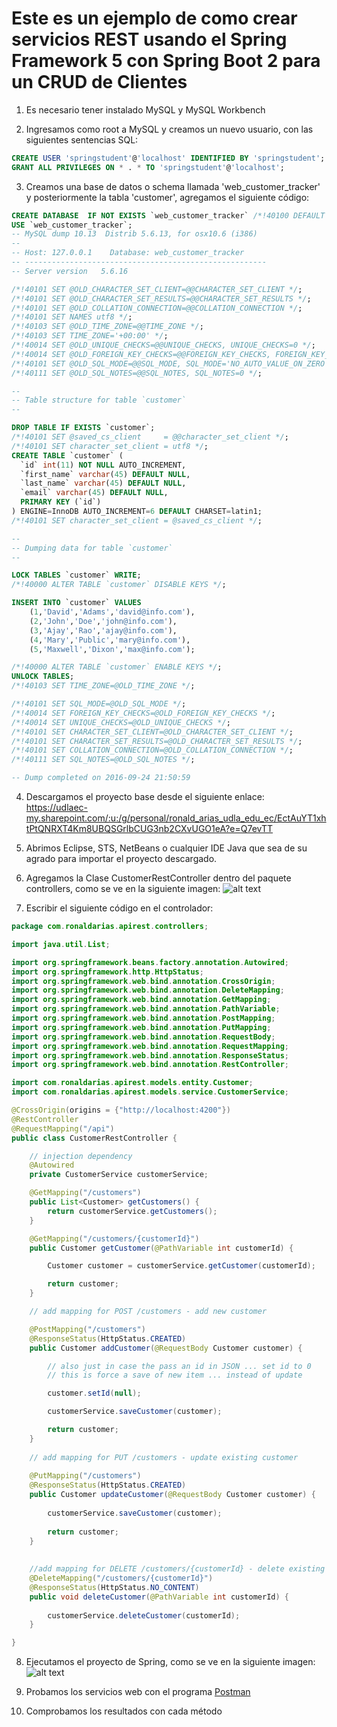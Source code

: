 # Este es un ejemplo de como crear servicios REST usando el Spring Framework 5 con Spring Boot 2 para un CRUD de Clientes

1. Es necesario tener instalado MySQL y MySQL Workbench

2. Ingresamos como root a MySQL y creamos un nuevo usuario, con las siguientes sentencias SQL:
```sql
CREATE USER 'springstudent'@'localhost' IDENTIFIED BY 'springstudent';
GRANT ALL PRIVILEGES ON * . * TO 'springstudent'@'localhost';
```
3. Creamos una base de datos o schema llamada 'web_customer_tracker' y posteriormente la tabla 'customer', agregamos el siguiente código:
```sql
CREATE DATABASE  IF NOT EXISTS `web_customer_tracker` /*!40100 DEFAULT CHARACTER SET latin1 */;
USE `web_customer_tracker`;
-- MySQL dump 10.13  Distrib 5.6.13, for osx10.6 (i386)
--
-- Host: 127.0.0.1    Database: web_customer_tracker
-- ------------------------------------------------------
-- Server version	5.6.16

/*!40101 SET @OLD_CHARACTER_SET_CLIENT=@@CHARACTER_SET_CLIENT */;
/*!40101 SET @OLD_CHARACTER_SET_RESULTS=@@CHARACTER_SET_RESULTS */;
/*!40101 SET @OLD_COLLATION_CONNECTION=@@COLLATION_CONNECTION */;
/*!40101 SET NAMES utf8 */;
/*!40103 SET @OLD_TIME_ZONE=@@TIME_ZONE */;
/*!40103 SET TIME_ZONE='+00:00' */;
/*!40014 SET @OLD_UNIQUE_CHECKS=@@UNIQUE_CHECKS, UNIQUE_CHECKS=0 */;
/*!40014 SET @OLD_FOREIGN_KEY_CHECKS=@@FOREIGN_KEY_CHECKS, FOREIGN_KEY_CHECKS=0 */;
/*!40101 SET @OLD_SQL_MODE=@@SQL_MODE, SQL_MODE='NO_AUTO_VALUE_ON_ZERO' */;
/*!40111 SET @OLD_SQL_NOTES=@@SQL_NOTES, SQL_NOTES=0 */;

--
-- Table structure for table `customer`
--

DROP TABLE IF EXISTS `customer`;
/*!40101 SET @saved_cs_client     = @@character_set_client */;
/*!40101 SET character_set_client = utf8 */;
CREATE TABLE `customer` (
  `id` int(11) NOT NULL AUTO_INCREMENT,
  `first_name` varchar(45) DEFAULT NULL,
  `last_name` varchar(45) DEFAULT NULL,
  `email` varchar(45) DEFAULT NULL,
  PRIMARY KEY (`id`)
) ENGINE=InnoDB AUTO_INCREMENT=6 DEFAULT CHARSET=latin1;
/*!40101 SET character_set_client = @saved_cs_client */;

--
-- Dumping data for table `customer`
--

LOCK TABLES `customer` WRITE;
/*!40000 ALTER TABLE `customer` DISABLE KEYS */;

INSERT INTO `customer` VALUES 
	(1,'David','Adams','david@info.com'),
	(2,'John','Doe','john@info.com'),
	(3,'Ajay','Rao','ajay@info.com'),
	(4,'Mary','Public','mary@info.com'),
	(5,'Maxwell','Dixon','max@info.com');

/*!40000 ALTER TABLE `customer` ENABLE KEYS */;
UNLOCK TABLES;
/*!40103 SET TIME_ZONE=@OLD_TIME_ZONE */;

/*!40101 SET SQL_MODE=@OLD_SQL_MODE */;
/*!40014 SET FOREIGN_KEY_CHECKS=@OLD_FOREIGN_KEY_CHECKS */;
/*!40014 SET UNIQUE_CHECKS=@OLD_UNIQUE_CHECKS */;
/*!40101 SET CHARACTER_SET_CLIENT=@OLD_CHARACTER_SET_CLIENT */;
/*!40101 SET CHARACTER_SET_RESULTS=@OLD_CHARACTER_SET_RESULTS */;
/*!40101 SET COLLATION_CONNECTION=@OLD_COLLATION_CONNECTION */;
/*!40111 SET SQL_NOTES=@OLD_SQL_NOTES */;

-- Dump completed on 2016-09-24 21:50:59

```
4. Descargamos el proyecto base desde el siguiente enlace:
https://udlaec-my.sharepoint.com/:u:/g/personal/ronald_arias_udla_edu_ec/EctAuYT1xhtPtQNRXT4Km8UBQSGrlbCUG3nb2CXvUGO1eA?e=Q7evTT

5. Abrimos Eclipse, STS, NetBeans o cualquier IDE Java que sea de su agrado para importar el proyecto descargado.

6. Agregamos la Clase CustomerRestController dentro del paquete controllers, como se ve en la siguiente imagen:
![alt text][logo]

[logo]: https://i.gyazo.com/8bf5fdc167a5e0d320d2ff5a7c3742d6.png "Esquema"

7. Escribir el siguiente código en el controlador:
```java
package com.ronaldarias.apirest.controllers;

import java.util.List;

import org.springframework.beans.factory.annotation.Autowired;
import org.springframework.http.HttpStatus;
import org.springframework.web.bind.annotation.CrossOrigin;
import org.springframework.web.bind.annotation.DeleteMapping;
import org.springframework.web.bind.annotation.GetMapping;
import org.springframework.web.bind.annotation.PathVariable;
import org.springframework.web.bind.annotation.PostMapping;
import org.springframework.web.bind.annotation.PutMapping;
import org.springframework.web.bind.annotation.RequestBody;
import org.springframework.web.bind.annotation.RequestMapping;
import org.springframework.web.bind.annotation.ResponseStatus;
import org.springframework.web.bind.annotation.RestController;

import com.ronaldarias.apirest.models.entity.Customer;
import com.ronaldarias.apirest.models.service.CustomerService;

@CrossOrigin(origins = {"http://localhost:4200"})
@RestController
@RequestMapping("/api")
public class CustomerRestController {

	// injection dependency
	@Autowired
	private CustomerService customerService;

	@GetMapping("/customers")
	public List<Customer> getCustomers() {
		return customerService.getCustomers();
	}

	@GetMapping("/customers/{customerId}")
	public Customer getCustomer(@PathVariable int customerId) {

		Customer customer = customerService.getCustomer(customerId);

		return customer;
	}

	// add mapping for POST /customers - add new customer

	@PostMapping("/customers")
	@ResponseStatus(HttpStatus.CREATED)
	public Customer addCustomer(@RequestBody Customer customer) {

		// also just in case the pass an id in JSON ... set id to 0
		// this is force a save of new item ... instead of update

		customer.setId(null);

		customerService.saveCustomer(customer);

		return customer;
	}
	
	// add mapping for PUT /customers - update existing customer
	
	@PutMapping("/customers")
	@ResponseStatus(HttpStatus.CREATED)
	public Customer updateCustomer(@RequestBody Customer customer) {
		
		customerService.saveCustomer(customer);
		
		return customer;
	}
	
	
	//add mapping for DELETE /customers/{customerId} - delete existing customer
	@DeleteMapping("/customers/{customerId}")
	@ResponseStatus(HttpStatus.NO_CONTENT)
	public void deleteCustomer(@PathVariable int customerId) {
		
		customerService.deleteCustomer(customerId);
	}

}

```

8. Ejecutamos el proyecto de Spring, como se ve en la siguiente imagen:
![alt text][logo]

[logo]: https://i.gyazo.com/0ee676536da1f50600fd14338d531928.png "Ejecutar"

9. Probamos los servicios web con el programa [Postman](https://www.getpostman.com/)

10. Comprobamos los resultados con cada método
